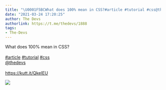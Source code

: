 ```yaml
---
title: "\U0001F5BCWhat does 100% mean in CSS?#article #tutorial #css@thedevshttps://kutt.it/QkeIEU"
date: "2021-03-24 17:20:25"
author: The Devs
authorlink: https://t.me/thedevs/1888
tags:
- The-Devs
---
```

<p>What does 100% mean in CSS?<br><br><a href="https://t.me/thedevs/1888?q=%23article">#article</a> <a href="https://t.me/thedevs/1888?q=%23tutorial">#tutorial</a> <a href="https://t.me/thedevs/1888?q=%23css">#css</a><br><a href="https://t.me/thedevs" target="_blank">@thedevs</a><br><br><a href="https://kutt.it/QkeIEU" target="_blank" rel="noopener">https://kutt.it/QkeIEU</a></p><img src="https://cdn4.telesco.pe/file/oJ64fJR_Ufm8sXfswqmg_hvDOqNgEZCO0pCqUMiVrfDeMHDWbvfApKqXfXtAK3HZU3--6YEXFkljmYmEwTXRscDcFzz6GL5uDmrNExJ0cEreTs-aRxZptuiOZbkhkRS2neHXLB-G0up8NXATg2vQwi75WLeHLDw0zqRb68wlSGWNhthq00ALFxUCp5Cdk0bd-Rk54BkCprD4gh1-BT9fhclsbWjP80PjKTD_7epL0oh58EYSUmCudv4gztpnWl77mY7TAQAGsW4u6_VYtMQFOeA-JKeWWuupTWNqqYBwwYvXhi_75_N9lRBWLaeImFyJlucHIGEfofaN1mJcGUVt7Q.jpg" referrerpolicy="no-referrer">